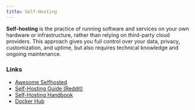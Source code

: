 ```yaml
---
title: Self-Hosting
---
```


**Self-hosting** is the practice of running software and services on your own hardware or infrastructure, rather than relying on third-party cloud providers. This approach gives you full control over your data, privacy, customization, and uptime, but also requires technical knowledge and ongoing maintenance.

### Links

- [Awesome Selfhosted](https://github.com/awesome-selfhosted/awesome-selfhosted)
- [Self-Hosting Guide (Reddit)](https://www.reddit.com/r/selfhosted/wiki/index/)
- [Self-Hosting Handbook](https://selfhostinghandbook.com/)
- [Docker Hub](https://hub.docker.com/)
